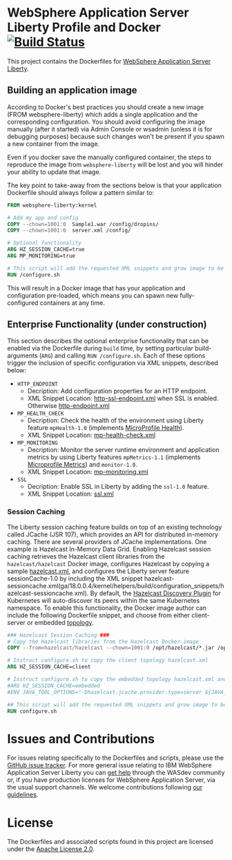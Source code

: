 # WebSphere Application Server Liberty Profile and Docker [![Build Status](https://travis-ci.org/WASdev/ci.docker.svg?branch=master)](https://travis-ci.org/WASdev/ci.docker)

This project contains the Dockerfiles for [WebSphere Application Server Liberty](https://hub.docker.com/_/websphere-liberty/). 

## Building an application image 

According to Docker's best practices you should create a new image (FROM websphere-liberty) which adds a single application and the corresponding configuration. You should avoid configuring the image manually (after it started) via Admin Console or wsadmin (unless it is for debugging purposes) because such changes won't be present if you spawn a new container from the image.

Even if you docker save the manually configured container, the steps to reproduce the image from `websphere-liberty` will be lost and you will hinder your ability to update that image.

The key point to take-away from the sections below is that your application Dockerfile should always follow a pattern similar to:

```dockerfile
FROM websphere-liberty:kernel

# Add my app and config
COPY --chown=1001:0  Sample1.war /config/dropins/
COPY --chown=1001:0  server.xml /config/

# Optional functionality
ARG HZ_SESSION_CACHE=true
ARG MP_MONITORING=true

# This script will add the requested XML snippets and grow image to be fit-for-purpose
RUN /configure.sh
```

This will result in a Docker image that has your application and configuration pre-loaded, which means you can spawn new fully-configured containers at any time.

## Enterprise Functionality (under construction)

This section describes the optional enterprise functionality that can be enabled via the Dockerfile during `build` time, by setting particular build-arguments (`ARG`) and calling `RUN /configure.sh`.  Each of these options trigger the inclusion of specific configuration via XML snippets, described below:

* `HTTP_ENDPOINT` 
  *  Decription: Add configuration properties for an HTTP endpoint.
  *  XML Snippet Location: [http-ssl-endpoint.xml](ga/18.0.0.4/kernel/helpers/build/configuration_snippets/http-ssl-endpoint.xml) when SSL is enabled. Otherwise [http-endpoint.xml](ga/18.0.0.4/kernel/helpers/build/configuration_snippets/http-endpoint.xml)
* `MP_HEALTH_CHECK`
  *  Decription: Check the health of the environment using Liberty feature `mpHealth-1.0` (implements [MicroProfile Health](https://microprofile.io/project/eclipse/microprofile-health)).
  *  XML Snippet Location: [mp-health-check.xml](ga/18.0.0.4/kernel/helpers/build/configuration_snippets/mp-health-check.xml)
* `MP_MONITORING` 
  *  Decription: Monitor the server runtime environment and application metrics by using Liberty features `mpMetrics-1.1` (implements [Microprofile Metrics](https://microprofile.io/project/eclipse/microprofile-metrics)) and `monitor-1.0`.
  *  XML Snippet Location: [mp-monitoring.xml](ga/18.0.0.4/kernel/helpers/build/configuration_snippets/mp-monitoring.xml)
* `SSL` 
  *  Decription: Enable SSL in Liberty by adding the `ssl-1.0` feature.
  *  XML Snippet Location:  [ssl.xml](ga/18.0.0.4/kernel/helpers/build/configuration_snippets/ssl.xml)


### Session Caching

The Liberty session caching feature builds on top of an existing technology called JCache (JSR 107), which provides an API for distributed in-memory caching. There are several providers of JCache implementations. One example is Hazelcast In-Memory Data Grid. Enabling Hazelcast session caching retrieves the Hazelcast client libraries from the `hazelcast/hazelcast` Docker image, configures Hazelcast by copying a sample [hazelcast.xml](ga/18.0.0.4/kernel/helpers/build/configuration_snippets/), and configures the Liberty server feature sessionCache-1.0 by including the XML snippet hazelcast-sessioncache.xml(ga/18.0.0.4/kernel/helpers/build/configuration_snippets/hazelcast-sessioncache.xml). By default, the [Hazelcast Discovery Plugin](https://github.com/hazelcast/hazelcast-kubernetes) for Kubernetes will auto-discover its peers within the same Kubernetes namespace. To enable this functionality, the Docker image author can include the following Dockerfile snippet, and choose from either client-server or embedded [topology](https://docs.hazelcast.org/docs/latest-development/manual/html/Hazelcast_Overview/Hazelcast_Topology.html).

```dockerfile
### Hazelcast Session Caching ###
# Copy the Hazelcast libraries from the Hazelcast Docker image
COPY --from=hazelcast/hazelcast --chown=1001:0 /opt/hazelcast/*.jar /opt/ibm/wlp/usr/shared/resources/hazelcast/

# Instruct configure.sh to copy the client topology hazelcast.xml
ARG HZ_SESSION_CACHE=client

# Instruct configure.sh to copy the embedded topology hazelcast.xml and set the required system property
#ARG HZ_SESSION_CACHE=embedded
#ENV JAVA_TOOL_OPTIONS="-Dhazelcast.jcache.provider.type=server ${JAVA_TOOL_OPTIONS}"

## This script will add the requested XML snippets and grow image to be fit-for-purpose
RUN configure.sh
```


# Issues and Contributions

For issues relating specifically to the Dockerfiles and scripts, please use the [GitHub issue tracker](https://github.com/WASdev/ci.docker/issues). For more general issue relating to IBM WebSphere Application Server Liberty you can [get help](https://developer.ibm.com/wasdev/help/) through the WASdev community or, if you have production licenses for WebSphere Application Server, via the usual support channels. We welcome contributions following [our guidelines](https://github.com/WASdev/wasdev.github.io/blob/master/CONTRIBUTING.md).

# License

The Dockerfiles and associated scripts found in this project are licensed under the [Apache License 2.0](LICENSE).
